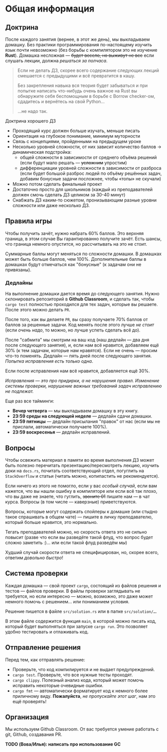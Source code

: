 # Общая информация

## Доктрина

После каждого занятия (вернее, в этот же день), мы выкладываем домашку.
Без практики программирования по-настоящему изучить язык почти невозможно (без борьбы с компилятором это не изучение **Rust**).
Домашка несложная — ~~будет весело, но выживут не все~~ если слушать лекции, должна _решаться за полчаса_.

> Если не делать ДЗ, скорее всего содержание следующих лекций смешается с предыдущими и всё превратится в кашу.
>
> Без закрепления навыка вся теория будет забываться
> и при попытке написать что-нибудь очень важное на Rust вы обнаружите себя беспомощным в борьбе с Borrow checker-ом,
> сдадитесь и вернётесь на свой Python…
>
> …не надо так.

Доктрина хорошего ДЗ

- Проходящий курс должен больше изучать, меньше писать
- Ориентация на глубокое понимание, минимум муторности
- Связь с концепциями, пройденными на предыдущем уроке
- Несколько уровней сложности, от них зависит количество баллов
  → динамическая подстройка:
  - общей сложности в зависимости от среднего объёма решений (если будут мало решать — ~~усложним~~ упростим)
  - дифференциации уровней сложности в зависимости от разброса (если будет большой разброс людей по объёму решённых задач, добавим бонусные задачи посложнее, чтобы «топы» не скучали)
- Можно потом сделать финальный проект
- Достаточно просто для школьников (каждый из преподавателей должен смочь сделать ДЗ целиком за 30-40 минут)
- Снабжать ДЗ каким-то сюжетом, пронизывающим разные уровни сложности или даже несколько ДЗ.


## Правила игры

Чтобы получить зачёт, нужно набрать 60% баллов. Это верхняя граница, в этом случае Вы гарантированно получите зачёт. Есть шансы, что граница немного опустится, но рассчитывать на это не стоит.


Суммарные баллы могут меняться по сложности домашки. В домашках может быть больше баллов, чем 100%. Дополнительные баллы в домашках будут отмечаться как "бонусные" (к задачам они не привязаны).


### Дедлайны


На выполнение домашки дается время до следующего занятия. Нужно склонировать репозиторий в **Github Classroom**, и сделать так, чтобы `cargo test` полностью проходился для тех задач, которые вы решаете. После этого можно делать `PR`.


После того, как вы делаете `PR`, вы сразу получаете 70% баллов от баллов за решенные задачи. Код менять после этого лучше _не стоит_ (если _очень надо_, то можно, но лучше успеть сделать всё до).


После "сабмита" мы смотрим на ваш код (наш дедлайн — два дня после следующего занятия), и, если нам всё нравится, добавляем ещё 30% (к тем задачам, которые нам нравятся). Если не очень — просим что-то поменять. Дедлайн — пять дней после следующего занятия. _Попытка исправления есть только одна_.


Если после исправления нам всё нравится, добавляется ещё 30%.

_Исправления — это про придирки, а не нарушения правил. Изменение системы проверки, нарушение важных требований задач исправлению не подлежат._


Еще раз все тайминги:

+ **Вечер четверга** — мы выкладываем домашку в эту книгу.
+ **23:59 среды на следующей неделе** — дедлайн сдачи домашки.
+ **23:59 пятницы** — дедлайн присылания "правок" от нас (если мы не прислали, автоматически получаете 100%).
+ **23:59 воскресенья** — дедлайн исправлений.

## Вопросы

Чтобы освежить материал в памяти во время выполнения ДЗ может быть полезно перечитать презентацию/пересмотреть лекцию,
изучить доки на `docs.rs`, почитать соответствующий отдел, погуглить на `StackOverflow` и статьи (читать можно, копипастить не рекомендуется).

Если ничего из этого не помогло, если у вас _особый случай_, если вам кажется,
что вы нашли ошибку в компиляторе или если всё так плохо, что вы даже не знаете,
что гуглить, ~~звоните 01~~ пишите нам — в чат курса.
Вопросы (в том числе — каверзные) приветствуются.

Вопросы, которые могут содержать спойлеры к домашке (или стыдно такое спрашивать в общем чате) — пишите в личку преподавателю, который больше нравится, это нормально.

Тегать преподавателей можно, но скорость ответа это не сильно повысит
(разве что если вы разведёте такой флуд, что вопрос будет сложно заметить :)… или если такой флуд разведём _мы_)

Худший случай скорости ответа не специфицирован, но, скорее всего, ответим _довольно быстро_!

## Система проверки

Каждая домашка — свой проект `cargo`, состоящий из файлов решения и тестов — файлов проверки.
В файлы проверки заглядывать не требуется, но если интересно — можно, возможно,
это даже может немного помочь с решением… или пониманием условия.

Решение пишется в файле `src/solution.rs` или в папке `src/solution/…`.

В этом файле содержится функция `main`, в которой можно писать код, который будет выполняться при запуске `cargo run`.
Это позволяет удобно тестировать и отлаживать код.

## Отправление решения

Перед тем, как отправлять решение:
- Проверьте, что код компилируется и не выдает предупреждений.
- `cargo test`. Проверьте, что все нужные тесты проходят.
- `cargo clippy`. Полезный анализ кода, который может помочь исправить некоторые очевидные ошибки.
- `cargo fmt` — автоматически форматирует код к немного более приличному виду. **Пожалуйста**, _не пропускайте этот шаг_, нам это ещё проверять!

## Организация

Мы используем Github Classroom. От вас требуется умение работать с git, Github, создавания PR.

**TODO (Вова/Илья): написать про использование GC**

